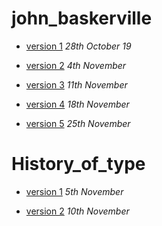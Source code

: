 # john_baskerville
- [version 1](https://elliemcgurk55.github.io/john_baskerville/baskerville.html)
*28th October 19*

- [version 2](https://elliemcgurk55.github.io/john_baskerville/baskerville2.html)
*4th November*

- [version 3](https://elliemcgurk55.github.io/john_baskerville/baskerville3.html)
*11th November*

- [version 4](https://elliemcgurk55.github.io/john_baskerville/baskerville4.html)
*18th November*

- [version 5](https://elliemcgurk55.github.io/john_baskerville/baskerville5.html)
*25th November*

# History_of_type
- [version 1](https://elliemcgurk55.github.io/john_baskerville/history1.html)
*5th November*

- [version 2](https://elliemcgurk55.github.io/john_baskerville/history2.html)
*10th November*

